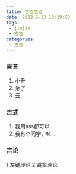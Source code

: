 ```yaml
---
title: 吉吉圣经
date: 2022-5-13 10:19:00
tags:
 - jiejie
 - 吉吉
categories:
 - 吉吉
---
```


<!-- more -->
### 吉言
1. 小丑
2. 急了
3. 云

### 吉式
1. 我用ass都可以...
2. 我有个同学，ta ...

### 吉论
1 左键理论
2 跳车理论
